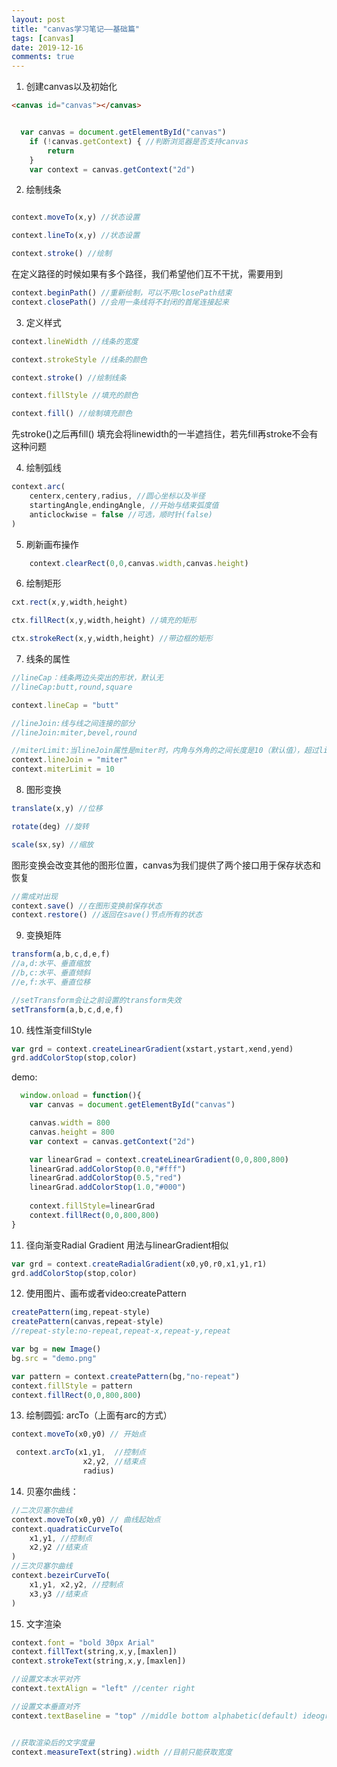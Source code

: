 ```yaml
---
layout: post
title: "canvas学习笔记——基础篇"
tags: [canvas]
date: 2019-12-16
comments: true
---
```



1. 创建canvas以及初始化

```html
<canvas id="canvas"></canvas>
```

```javascript

  var canvas = document.getElementById("canvas")
    if (!canvas.getContext) { //判断浏览器是否支持canvas
        return
    }
    var context = canvas.getContext("2d")
```


2. 绘制线条

```javascript

context.moveTo(x,y) //状态设置

context.lineTo(x,y) //状态设置

context.stroke() //绘制

```
在定义路径的时候如果有多个路径，我们希望他们互不干扰，需要用到

```javascript
context.beginPath() //重新绘制，可以不用closePath结束
context.closePath() //会用一条线将不封闭的首尾连接起来
```

3. 定义样式
```javascript
context.lineWidth //线条的宽度

context.strokeStyle //线条的颜色

context.stroke() //绘制线条

context.fillStyle //填充的颜色

context.fill() //绘制填充颜色
```

先stroke()之后再fill() 填充会将linewidth的一半遮挡住，若先fill再stroke不会有这种问题

4. 绘制弧线

```javascript
context.arc(
    centerx,centery,radius, //圆心坐标以及半径
    startingAngle,endingAngle, //开始与结束弧度值
    anticlockwise = false //可选，顺时针(false)
)

```

5. 刷新画布操作

```javascript
    context.clearRect(0,0,canvas.width,canvas.height)
```

6. 绘制矩形

```javascript
cxt.rect(x,y,width,height)

ctx.fillRect(x,y,width,height) //填充的矩形

ctx.strokeRect(x,y,width,height) //带边框的矩形

```

7. 线条的属性

```javascript
//lineCap：线条两边头突出的形状，默认无
//lineCap:butt,round,square

context.lineCap = "butt"

//lineJoin:线与线之间连接的部分
//lineJoin:miter,bevel,round

//miterLimit:当lineJoin属性是miter时，内角与外角的之间长度是10（默认值），超过limit值是会用beveil形式显示
context.lineJoin = "miter"
context.miterLimit = 10
```
8. 图形变换

```javascript
translate(x,y) //位移

rotate(deg) //旋转

scale(sx,sy) //缩放

```

图形变换会改变其他的图形位置，canvas为我们提供了两个接口用于保存状态和恢复

```javascript
//需成对出现
context.save() //在图形变换前保存状态
context.restore() //返回在save()节点所有的状态

```

9. 变换矩阵
```javascript
transform(a,b,c,d,e,f)
//a,d:水平、垂直缩放
//b,c:水平、垂直倾斜
//e,f:水平、垂直位移

//setTransform会让之前设置的transform失效
setTransform(a,b,c,d,e,f)

```

10. 线性渐变fillStyle

```javascript
var grd = context.createLinearGradient(xstart,ystart,xend,yend)
grd.addColorStop(stop,color)
```
demo:
```javascript
  window.onload = function(){
    var canvas = document.getElementById("canvas")

    canvas.width = 800
    canvas.height = 800
    var context = canvas.getContext("2d")

    var linearGrad = context.createLinearGradient(0,0,800,800)
    linearGrad.addColorStop(0.0,"#fff")
    linearGrad.addColorStop(0.5,"red")
    linearGrad.addColorStop(1.0,"#000")
    
    context.fillStyle=linearGrad
    context.fillRect(0,0,800,800)
}
```

11. 径向渐变Radial Gradient
用法与linearGradient相似
```javascript
var grd = context.createRadialGradient(x0,y0,r0,x1,y1,r1)
grd.addColorStop(stop,color)
```

12. 使用图片、画布或者video:createPattern
```javascript
createPattern(img,repeat-style)
createPattern(canvas,repeat-style)
//repeat-style:no-repeat,repeat-x,repeat-y,repeat

var bg = new Image()
bg.src = "demo.png"

var pattern = context.createPattern(bg,"no-repeat")
context.fillStyle = pattern
context.fillRect(0,0,800,800)

```
13. 绘制圆弧: arcTo（上面有arc的方式）
```javascript
context.moveTo(x0,y0) // 开始点

 context.arcTo(x1,y1,  //控制点
                x2,y2, //结束点
                radius)

```


14. 贝塞尔曲线：

```javascript
//二次贝塞尔曲线
context.moveTo(x0,y0) // 曲线起始点
context.quadraticCurveTo(
    x1,y1, //控制点
    x2,y2 //结束点
)
//三次贝塞尔曲线
context.bezeirCurveTo(
    x1,y1, x2,y2, //控制点
    x3,y3 //结束点
)


```

15. 文字渲染

```javascript
context.font = "bold 30px Arial"
context.fillText(string,x,y,[maxlen])
context.strokeText(string,x,y,[maxlen])

//设置文本水平对齐
context.textAlign = "left" //center right

//设置文本垂直对齐
context.textBaseline = "top" //middle bottom alphabetic(default) ideographic hanging


//获取渲染后的文字度量
context.measureText(string).width //目前只能获取宽度

```








